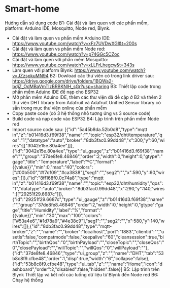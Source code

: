 # Smart-home
Hướng dẫn sử dụng code
B1: Cài đặt và làm quen với các phần mềm, platform: Arduino IDE, Mosquitto, Node red, Blynk.
- Cài đặt và làm quen vs phần mềm Arduino IDE: https://www.youtube.com/watch?v=xFz7UVDwXGI&t=200s
- Cài đặt và làm quen vs phần mềm Node red: https://www.youtube.com/watch?v=p74GGc5CZoc
- Cài đặt và làm quen với phần mềm Mosquitto: https://www.youtube.com/watch?v=xLLFrLhegcw&t=343s
- Làm quen với platform Blynk: https://www.youtube.com/watch?v=JZzspkuMN94
B2: Dowload các thư viên có trong link driver sau:
https://drive.google.com/drive/folders/1BQWa2-bdjZ_OdMBaVmTlzBRBKNlH_sGr?usp=sharing
B3: Thiết lập code trong phần mềm Aduino IDE để nạp cho ESP32
- Mở phần mềm Aduino IDE, thêm các thư viện đã đề cập ở B2 và thêm 2 thư viện DHT library from Adafruit và Adafruit Unified Sensor library có sẵn trong mục thư viện online của phần mềm
- Copy paste code (có 3 hệ thống nhỏ tương ứng vs 3 source code)
- Build code và nạp code vào ESP32
B4: Lập trình trên phần mềm Node red
- Import source code sau: 
[{"id":"5a45b8da.52b0d8","type":"mqtt in","z":"b01416d3.f69f38","name":"","topic":"esp32/dht/temperature","qos":"1","datatype":"auto","broker":"8db3fac0.99dd48","x":300,"y":60,"wires":[["3042e15e.80a4ee"]]},{"id":"3042e15e.80a4ee","type":"ui_gauge","z":"b01416d3.f69f38","name":"","group":"37de8fe8.46846","order":2,"width":0,"height":0,"gtype":"gage","title":"Temperature","label":"ºC","format":"{{value}}","min":0,"max":"40","colors":["#00b500","#f7df09","#ca3838"],"seg1":"","seg2":"","x":590,"y":60,"wires":[]},{"id":"8ff168f0.0c74a8","type":"mqtt in","z":"b01416d3.f69f38","name":"","topic":"esp32/dht/humidity","qos":"1","datatype":"auto","broker":"8db3fac0.99dd48","x":290,"y":140,"wires":[["29251f29.6687c"]]},{"id":"29251f29.6687c","type":"ui_gauge","z":"b01416d3.f69f38","name":"","group":"37de8fe8.46846","order":2,"width":0,"height":0,"gtype":"gage","title":"Humidity","label":"%","format":"{{value}}","min":"30","max":"100","colors":["#53a4e6","#1d78a9","#4e38c9"],"seg1":"","seg2":"","x":580,"y":140,"wires":[]},{"id":"8db3fac0.99dd48","type":"mqtt-broker","z":"","name":"","broker":"localhost","port":"1883","clientid":"","usetls":false,"compatmode":false,"keepalive":"60","cleansession":true,"birthTopic":"","birthQos":"0","birthPayload":"","closeTopic":"","closeQos":"0","closePayload":"","willTopic":"","willQos":"0","willPayload":""},{"id":"37de8fe8.46846","type":"ui_group","z":"","name":"DHT","tab":"53b8c8f9.cfbe48","order":1,"disp":true,"width":"6","collapse":false},{"id":"53b8c8f9.cfbe48","type":"ui_tab","z":"","name":"Home","icon":"dashboard","order":2,"disabled":false,"hidden":false}]
B5: Lập trình trên Blynk
Thiết lập và kết nối các luồng dữ liệu từ Blynk đến Node red 
B6: Chạy hệ thống
